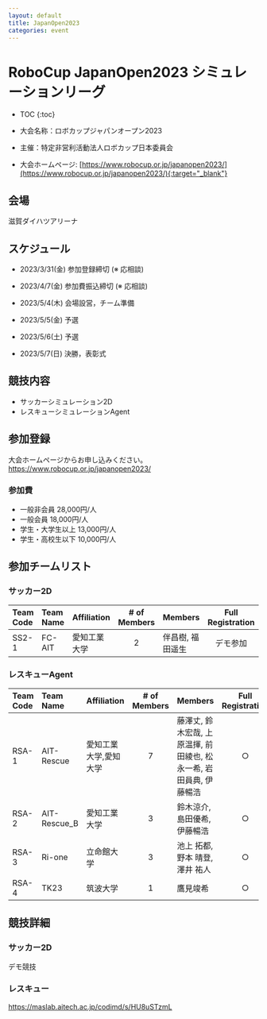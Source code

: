 ```yaml
---
layout: default
title: JapanOpen2023
categories: event
---
```


# RoboCup JapanOpen2023 シミュレーションリーグ

- TOC
{:toc}


- 大会名称：ロボカップジャパンオープン2023
- 主催：特定非営利活動法人ロボカップ日本委員会
- 大会ホームページ: [https://www.robocup.or.jp/japanopen2023/](https://www.robocup.or.jp/japanopen2023/){:target="_blank"}

## 会場

滋賀ダイハツアリーナ

## スケジュール

- 2023/3/31(金) 参加登録締切 (※ 応相談)
- 2023/4/7(金) 参加費振込締切 (※ 応相談)

- 2023/5/4(木) 会場設営，チーム準備
- 2023/5/5(金) 予選
- 2023/5/6(土) 予選
- 2023/5/7(日) 決勝，表彰式


## 競技内容

- サッカーシミュレーション2D
- レスキューシミュレーションAgent


## 参加登録

大会ホームページからお申し込みください。
https://www.robocup.or.jp/japanopen2023/

### 参加費

- 一般非会員 28,000円/人
- 一般会員 18,000円/人
- 学生・大学生以上 13,000円/人
- 学生・高校生以下 10,000円/人


## 参加チームリスト
### サッカー2D

|Team Code |Team Name |Affiliation |# of Members |Members |Full Registration |
| :---     | :---     | :---       | :---:       | :---   | :---:            |
| SS2-1    | FC-AIT   | 愛知工業大学   | 2           |伴昌樹, 福田遥生|デモ参加|

### レスキューAgent

|Team Code |Team Name |Affiliation |# of Members |Members |Full Registration |
| :---     | :---     | :---       | :---:       | :---   | :---:            |
| RSA-1    | AIT-Rescue | 愛知工業大学,愛知大学 | 7    |藤澤丈, 鈴木宏哉, 上原温揮, 前田綾也, 松永一希, 岩田員典, 伊藤暢浩| ○ |
| RSA-2    | AIT-Rescue_B | 愛知工業大学  | 3      |鈴木涼介, 島田優希, 伊藤暢浩| ○ |
| RSA-3    | Ri-one   | 立命館大学    | 3           |池上 拓都, 野本 晴登, 澤井 祐人| ○ |
| RSA-4    | TK23   | 筑波大学    | 1           |鷹見竣希| ○ |


## 競技詳細
### サッカー2D
デモ競技

### レスキュー
https://maslab.aitech.ac.jp/codimd/s/HU8uSTzmL
